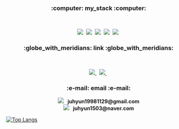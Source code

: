 <h3 align="center"><b>:computer:&nbspmy_stack&nbsp:computer:</b></h3></br>
<div>
  <p align="center">
    <img src="https://img.shields.io/badge/Java-007396?style=flat-square&logo=Java&logoColor=white"/></a>&nbsp
    <img src="https://img.shields.io/badge/JavaScript-E7DF1E?style=flat-square&logo=JavaScript&logoColor=white"/></a>&nbsp
    <img src="https://img.shields.io/badge/CSS-1572B6?style=flat-square&logo=CSS3&logoColor=white"/></a>&nbsp
    <img src="https://img.shields.io/badge/HTML-E34F26?style=flat-square&logo=HTML5&logoColor=white"/></a>&nbsp
    <img src="https://img.shields.io/badge/React-61DAFB?style=flat-square&logo=React&logoColor=white"/></a>&nbsp
  </p>
</div>

<h3 align="center"><b>:globe_with_meridians:&nbsplink&nbsp:globe_with_meridians:</b></h3></br>
<div>
  <p align="center">
    <a href="https://github.com/Bam-j" target="_blank">
      <img src="https://img.shields.io/badge/GitHub-181717?style=flat-square&logo=GitHub&logoColor=white"/>
    </a>&nbsp
    <!-- <a href="https://bamtory29.tistory.com/" target="_blank">
      <img src="https://img.shields.io/badge/Tistory-FFCD00?style=flat-square&logo=Kakao&logoColor=white"/>
    </a>&nbsp-->
    <a href="https://velog.io/@bami" target="_blank">
      <img src="https://img.shields.io/badge/Velog-20C997?style=flat-square&logo=Velog&logoColor=white"/>
    </a>&nbsp
  </p>
</div>

<h3 align="center">:e-mail:&nbspemail&nbsp:e-mail:</h4>
<div>
  <p align="center">
    <img src="https://img.shields.io/badge/Gmail-EA4335?style=flat-square&logo=Gmail&logoColor=white"/>
    <b>&nbsp&nbspjuhyun19981129@gmail.com</b></br>
    <img src="https://img.shields.io/badge/Naver-03C75A?style=flat-square&logo=Naver&logoColor=white"/>
    <b>&nbsp&nbspjuhyun1503@naver.com</b>
  </p>
</div>

<!--[![Anurag's GitHub stats](https://github-readme-stats.vercel.app/api?username=Bam-j&show_icons=true&theme=slateorange)](https://github.com/anuraghazra/github-readme-stats)-->
[![Top Langs](https://github-readme-stats.vercel.app/api/top-langs/?username=Bam-j&theme=slateorange&layout=compact)](https://github.com/anuraghazra/github-readme-stats)

<!--
<div align="center">
  <a href="https://hits.seeyoufarm.com"><img src="https://hits.seeyoufarm.com/api/count/incr/badge.svg?url=https%3A%2F%2Fgithub.com%2FBam-j&count_bg=%23F3D52B&title_bg=%23A4A4A4&icon=github.svg&icon_color=%23000000&title=hits&edge_flat=true"/></a>
</div>
-->
<!--
**Bam-j/Bam-j** is a ✨ _special_ ✨ repository because its `README.md` (this file) appears on your GitHub profile.

Here are some ideas to get you started:

- 🔭 I’m currently working on ...
- 🌱 I’m currently learning ...
- 👯 I’m looking to collaborate on ...
- 🤔 I’m looking for help with ...
- 💬 Ask me about ...
- 📫 How to reach me: ...
- 😄 Pronouns: ...
- ⚡ Fun fact: ...
<img src="https://img.shields.io/badge/이름-색?style=flat-square&logo=로고네임&logoColor=white"/></a>&nbsp
-->
